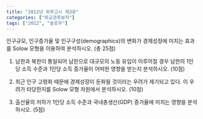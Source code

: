 ```yaml
---
title: "2012년 외무고시 제3문"
categories: ["외교관후보자"]
tags: ["2012", "솔로우"]
---
```


인구규모, 인구증가율 및 인구구성(demographics)의 변화가 경제성장에 미치는 효과를 Solow 모형을 이용하여 분석하시오. (총 25점)

1) 남한과 북한이 통일되어 남한으로 대규모의 노동 유입이 이루어질 경우 남한의 1인당 소득 수준과 1인당 소득 증가율이 어떠한 영향을 받는지 분석하시오. (10점)

2) 최근 인구 고령화 때문에 경제성장이 둔화될 것이라는 우려가 제기되고 있다. 이 우려가 타당한지를 Solow 모형 차원에서 분석하시오. (10점)

3) 출산율의 저하가 1인당 소득 수준과 국내총생산(GDP) 증가율에 미치는 영향을 분석하시오. (5점)
